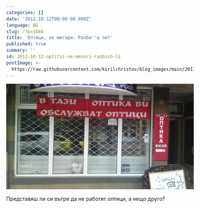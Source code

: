 ```yaml
---
categories: []
date: '2011-10-12T00:00:00.000Z'
language: BG
slug: /?p=1684
title: 'Оптици, не месари. Разби''ш ли?'
published: true
summary: ''
id: 2011-10-12-optitsi-ne-mesari-razbish-li
postImage: >-
  https://raw.githubusercontent.com/kirilchristov/blog_images/main/2011/10/photo.jpg
---
```


![](https://raw.githubusercontent.com/kirilchristov/blog_images/main/2011/10/photo.jpg)

 Представяш ли си вътре да не работят оптици, а нещо друго?
